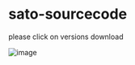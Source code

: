 # sato-sourcecode

please click on versions download

![image](https://cdn.discordapp.com/attachments/636533302748119053/820119564687507476/sato-wallet.png)
